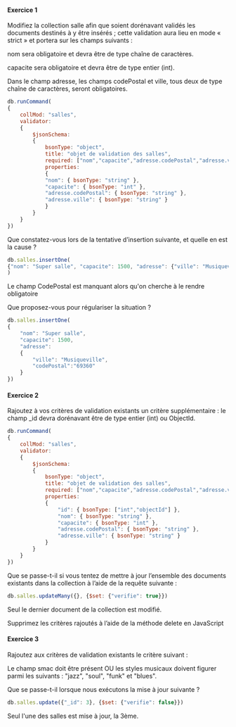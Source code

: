 #### Exercice 1

Modifiez la collection salle afin que soient dorénavant validés les documents destinés à y être insérés ; cette validation aura lieu en mode « strict » et portera sur les champs suivants :

nom sera obligatoire et devra être de type chaîne de caractères.

capacite sera obligatoire et devra être de type entier (int).

Dans le champ adresse, les champs codePostal et ville, tous deux de type chaîne de caractères, seront obligatoires.

``` javascript
db.runCommand(
{
	collMod: "salles",
	validator:
	{
	    $jsonSchema:
		{
			bsonType: "object",
		    title: "objet de validation des salles",
		    required: ["nom","capacite","adresse.codePostal","adresse.ville"],
		    properties:
		    {
	        "nom": { bsonType: "string" },
	        "capacite": { bsonType: "int" },
	        "adresse.codePostal": { bsonType: "string" },
	        "adresse.ville": { bsonType: "string" }
			}
	    }
	}
})
```

Que constatez-vous lors de la tentative d’insertion suivante, et quelle en est la cause ?

``` javascript
db.salles.insertOne( 
{"nom": "Super salle", "capacite": 1500, "adresse": {"ville": "Musiqueville"}} 
)
```

Le champ CodePostal est manquant alors qu'on cherche à le rendre obligatoire

Que proposez-vous pour régulariser la situation ?

``` javascript
db.salles.insertOne( 
{
	"nom": "Super salle",
	"capacite": 1500, 
	"adresse": 
	{
		"ville": "Musiqueville",
		"codePostal":"69360"
	}
})
```

#### Exercice 2

Rajoutez à vos critères de validation existants un critère supplémentaire : le champ _id devra dorénavant être de type entier (int) ou ObjectId.

``` javascript
db.runCommand(
{
	collMod: "salles",
	validator:
	{
	    $jsonSchema:
	    {
		    bsonType: "object",
		    title: "objet de validation des salles",
		    required: ["nom","capacite","adresse.codePostal","adresse.ville"],
		    properties:
		    {
		        "id": { bsonType: ["int","objectId"] },
		        "nom": { bsonType: "string" },
		        "capacite": { bsonType: "int" },
		        "adresse.codePostal": { bsonType: "string" },
		        "adresse.ville": { bsonType: "string" }
		    }
	    }
	}
})
```

Que se passe-t-il si vous tentez de mettre à jour l’ensemble des documents existants dans la collection à l’aide de la requête suivante :

``` javascript
db.salles.updateMany({}, {$set: {"verifie": true}}) 
```

Seul le dernier document de la collection est modifié.

Supprimez les critères rajoutés à l’aide de la méthode delete en JavaScript

#### Exercice 3

Rajoutez aux critères de validation existants le critère suivant :

Le champ smac doit être présent OU les styles musicaux doivent figurer parmi les suivants : "jazz", "soul", "funk" et "blues".

Que se passe-t-il lorsque nous exécutons la mise à jour suivante ?

``` javascript
db.salles.update({"_id": 3}, {$set: {"verifie": false}})
```
Seul l'une des salles est mise à jour, la 3ème.